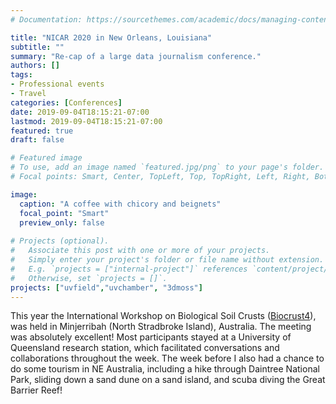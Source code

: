 ```yaml
---
# Documentation: https://sourcethemes.com/academic/docs/managing-content/

title: "NICAR 2020 in New Orleans, Louisiana"
subtitle: ""
summary: "Re-cap of a large data journalism conference."
authors: []
tags: 
- Professional events
- Travel
categories: [Conferences]
date: 2019-09-04T18:15:21-07:00
lastmod: 2019-09-04T18:15:21-07:00
featured: true
draft: false

# Featured image
# To use, add an image named `featured.jpg/png` to your page's folder.
# Focal points: Smart, Center, TopLeft, Top, TopRight, Left, Right, BottomLeft, Bottom, BottomRight.

image: 
  caption: "A coffee with chicory and beignets"
  focal_point: "Smart"
  preview_only: false
  
# Projects (optional).
#   Associate this post with one or more of your projects.
#   Simply enter your project's folder or file name without extension.
#   E.g. `projects = ["internal-project"]` references `content/project/deep-learning/index.md`.
#   Otherwise, set `projects = []`.
projects: ["uvfield","uvchamber", "3dmoss"]
---
```


This year the International Workshop on Biological Soil Crusts (<a href="https://agriculture.uq.edu.au/event/biocrust4" target="_blank">Biocrust4</a>), was held in Minjerribah (North Stradbroke Island), Australia. The meeting was absolutely excellent! Most participants stayed at a University of Queensland research station, which facilitated conversations and collaborations throughout the week. The week before I also had a chance to do some tourism in NE Australia, including a hike through Daintree National Park, sliding down a sand dune on a sand island, and scuba diving the Great Barrier Reef!



